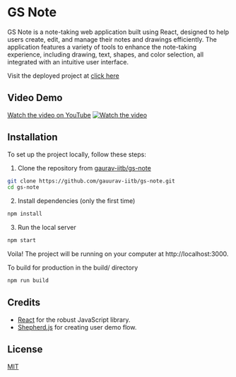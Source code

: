 # GS Note

GS Note is a note-taking web application built using React, designed to help users create, edit, and manage their notes and drawings efficiently. The application features a variety of tools to enhance the note-taking experience, including drawing, text, shapes, and color selection, all integrated with an intuitive user interface.

Visit the deployed project at [click here](https://gs-note.vercel.app/)

## Video Demo
[Watch the video on YouTube](https://www.youtube.com/watch?v=SO5iSBL9om4)
[![Watch the video](https://img.youtube.com/vi/SO5iSBL9om4/maxresdefault.jpg)](https://www.youtube.com/watch?v=SO5iSBL9om4)

## Installation

To set up the project locally, follow these steps:

1. Clone the repository from [gaurav-iitb/gs-note](https://github.com/gauurav-iitb/gs-note.git)

```bash
git clone https://github.com/gauurav-iitb/gs-note.git
cd gs-note
```
2. Install dependencies (only the first time)

```bash
npm install
```

3. Run the local server

```bash
npm start
```

Voila! The project will be running on your computer at http://localhost:3000.

To build for production in the build/ directory

```bash
npm run build
```

## Credits
- [React](https://react.dev/) for the robust JavaScript library.
- [Shepherd.js](https://shepherdjs.dev) for creating user demo flow.

## License
[MIT](https://choosealicense.com/licenses/mit/)
